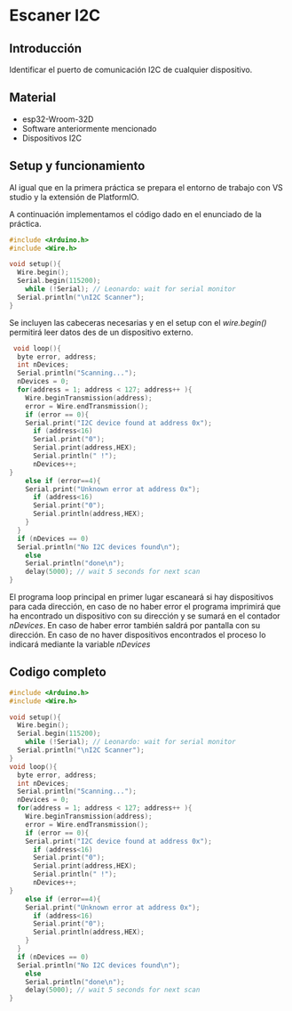 # Escaner I2C
## **Introducción** 
Identificar el puerto de comunicación I2C de cualquier dispositivo.
## **Material**
- esp32-Wroom-32D
- Software anteriormente mencionado 
- Dispositivos I2C

## **Setup y funcionamiento**
Al igual que en la primera práctica se prepara el entorno de trabajo con VS studio y la extensión de PlatformIO.

A continuación implementamos el código dado en el enunciado de la práctica.
```cpp
#include <Arduino.h>
#include <Wire.h>

void setup(){
  Wire.begin();
  Serial.begin(115200);
    while (!Serial); // Leonardo: wait for serial monitor
  Serial.println("\nI2C Scanner");
}
```
Se incluyen las cabeceras necesarias y en el setup con el *wire.begin()* permitirá leer datos des de un dispositivo externo. 
```cpp
 void loop(){
  byte error, address;
  int nDevices;
  Serial.println("Scanning...");
  nDevices = 0;
  for(address = 1; address < 127; address++ ){
    Wire.beginTransmission(address);
    error = Wire.endTransmission();
    if (error == 0){
    Serial.print("I2C device found at address 0x");
      if (address<16)
      Serial.print("0");
      Serial.print(address,HEX);
      Serial.println(" !");
      nDevices++;
}
    else if (error==4){
    Serial.print("Unknown error at address 0x");
      if (address<16)
      Serial.print("0");
      Serial.println(address,HEX);
    }
  }
  if (nDevices == 0)
  Serial.println("No I2C devices found\n");
    else
    Serial.println("done\n");
    delay(5000); // wait 5 seconds for next scan
}
```
El programa loop principal en primer lugar escaneará si hay dispositivos para cada dirección, en caso de no haber error el programa imprimirá que ha encontrado un dispositivo con su dirección y se sumará en el contador *nDevices*. En caso de haber error también saldrá por pantalla con su dirección. En caso de no haver dispositivos encontrados el proceso lo indicará mediante la variable *nDevices*

## Codigo completo

```cpp
#include <Arduino.h>
#include <Wire.h>

void setup(){
  Wire.begin();
  Serial.begin(115200);
    while (!Serial); // Leonardo: wait for serial monitor
  Serial.println("\nI2C Scanner");
}
void loop(){
  byte error, address;
  int nDevices;
  Serial.println("Scanning...");
  nDevices = 0;
  for(address = 1; address < 127; address++ ){
    Wire.beginTransmission(address);
    error = Wire.endTransmission();
    if (error == 0){
    Serial.print("I2C device found at address 0x");
      if (address<16)
      Serial.print("0");
      Serial.print(address,HEX);
      Serial.println(" !");
      nDevices++;
}
    else if (error==4){
    Serial.print("Unknown error at address 0x");
      if (address<16)
      Serial.print("0");
      Serial.println(address,HEX);
    }
  }
  if (nDevices == 0)
  Serial.println("No I2C devices found\n");
    else
    Serial.println("done\n");
    delay(5000); // wait 5 seconds for next scan
}
```
